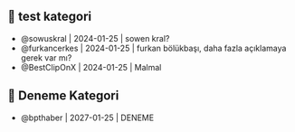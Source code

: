 ## 🤖 test kategori
- @sowuskral | 2024-01-25 | sowen kral?
- @furkancerkes | 2024-01-25 | furkan bölükbaşı, daha fazla açıklamaya gerek var mı?
- @BestClipOnX | 2024-01-25 | Malmal
## 🙏 Deneme Kategori
- @bpthaber | 2027-01-25 | DENEME
